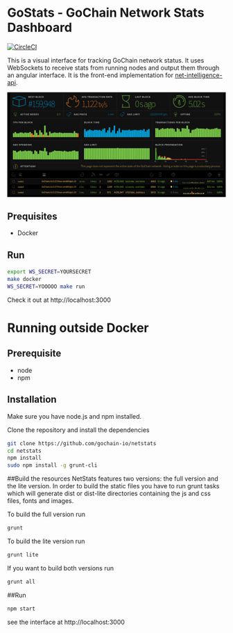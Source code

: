 GoStats - GoChain Network Stats Dashboard
============
[![CircleCI](https://circleci.com/gh/gochain-io/netstats/tree/master.svg?style=svg)](https://circleci.com/gh/gochain-io/netstats/tree/master)

This is a visual interface for tracking GoChain network status. It uses WebSockets to receive stats from running nodes and output them through an angular interface. It is the front-end implementation for [net-intelligence-api](https://github.com/gochain-io/net-intelligence-api).

![Screenshot](screenshot.png?raw=true)

## Prequisites

* Docker

## Run

```sh
export WS_SECRET=YOURSECRET
make docker
WS_SECRET=YOOOOO make run
```

Check it out at http://localhost:3000

# Running outside Docker

## Prerequisite
* node
* npm

## Installation
Make sure you have node.js and npm installed.

Clone the repository and install the dependencies

```bash
git clone https://github.com/gochain-io/netstats
cd netstats
npm install
sudo npm install -g grunt-cli
```

##Build the resources
NetStats features two versions: the full version and the lite version. In order to build the static files you have to run grunt tasks which will generate dist or dist-lite directories containing the js and css files, fonts and images.


To build the full version run
```bash
grunt
```

To build the lite version run
```bash
grunt lite
```

If you want to build both versions run
```bash
grunt all
```

##Run

```bash
npm start
```

see the interface at http://localhost:3000
